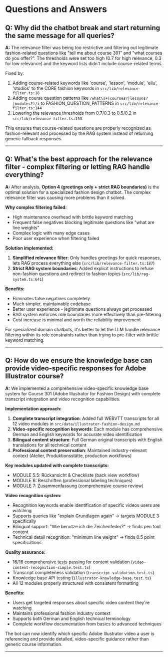 # Questions and Answers

## Q: Why did the chatbot break and start returning the same message for all queries?

**A:** The relevance filter was being too restrictive and filtering out legitimate fashion-related questions like "tell me about course 391" and "what courses do you offer?". The thresholds were set too high (0.7 for high relevance, 0.3 for low relevance) and the keyword lists didn't include course-related terms. 

Fixed by:
1. Adding course-related keywords like 'course', 'lesson', 'module', 'ellu', 'studios' to the CORE fashion keywords in `src/lib/relevance-filter.ts:18`
2. Adding course question patterns like `/what\s+(courses?|lessons?|modules?)/i` to FASHION_QUESTION_PATTERNS in `src/lib/relevance-filter.ts:144`
3. Lowering the relevance thresholds from 0.7/0.3 to 0.5/0.2 in `src/lib/relevance-filter.ts:153`

This ensures that course-related questions are properly recognized as fashion-relevant and processed by the RAG system instead of returning generic fallback responses.

---

## Q: What's the best approach for the relevance filter - complex filtering or letting RAG handle everything?

**A:** After analysis, **Option 4 (greetings only + strict RAG boundaries)** is the optimal solution for a specialized fashion design chatbot. The complex relevance filter was causing more problems than it solved.

**Why complex filtering failed:**
- High maintenance overhead with brittle keyword matching
- Frequent false negatives blocking legitimate questions like "what are line weights" 
- Complex logic with many edge cases
- Poor user experience when filtering failed

**Solution implemented:**
1. **Simplified relevance filter**: Only handles greetings for quick responses, lets RAG process everything else (`src/lib/relevance-filter.ts:187`)
2. **Strict RAG system boundaries**: Added explicit instructions to refuse non-fashion questions and redirect to fashion topics (`src/lib/rag-system.ts:641`)

**Benefits:**
- Eliminates false negatives completely
- Much simpler, maintainable codebase  
- Better user experience - legitimate questions always get processed
- RAG system enforces role boundaries more effectively than pre-filtering
- Cost increase is minimal and worth the reliability improvement

For specialized domain chatbots, it's better to let the LLM handle relevance filtering within its role constraints rather than trying to pre-filter with brittle keyword matching.

---

## Q: How do we ensure the knowledge base can provide video-specific responses for Adobe Illustrator course?

**A:** We implemented a comprehensive video-specific knowledge base system for Course 301 (Adobe Illustrator for Fashion Design) with complete transcript integration and video recognition capabilities.

**Implementation approach:**
1. **Complete transcript integration**: Added full WEBVTT transcripts for all 12 video modules in `src/data/illustrator-fashion-design.md`
2. **Video-specific recognition keywords**: Each module has comprehensive German and English keywords for accurate video identification
3. **Bilingual content structure**: Full German original transcripts with English translations for all technical content
4. **Professional context preservation**: Maintained industry-relevant context (Atelier, Produktionsstätte, production workflows)

**Key modules updated with complete transcripts:**
- MODULE 5.5: Rückansicht & Checkliste (back view workflow)
- MODULE 6: Beschriften (professional labeling techniques) 
- MODULE 7: Zusammenfassung (comprehensive course review)

**Video recognition system:**
- Recognition keywords enable identification of specific videos users are watching
- Supports queries like "explain Grundlagen again" → targets MODULE 3 specifically
- Bilingual support: "Wie benutze ich die Zeichenfeder?" → finds pen tool content
- Technical detail recognition: "minimum line weight" → finds 0.5 point specifications

**Quality assurance:**
- 16/16 comprehensive tests passing for content validation (`video-content-recognition-simple.test.ts`)
- Transcript completeness validation (`transcript-validation.test.ts`)
- Knowledge base API testing (`illustrator-knowledge-base.test.ts`)
- All 12 modules properly structured with consistent formatting

**Benefits:**
- Users get targeted responses about specific video content they're watching
- Maintains professional fashion industry context
- Supports both German and English technical terminology
- Complete workflow documentation from basics to advanced techniques

The bot can now identify which specific Adobe Illustrator video a user is referencing and provide detailed, video-specific guidance rather than generic course information.

---